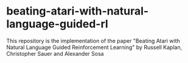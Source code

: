 # beating-atari-with-natural-language-guided-rl

This repository is the implementation of the paper "Beating Atari with Natural Language Guided Reinforcement Learning" by Russell Kaplan, Christopher Sauer and Alexander Sosa


